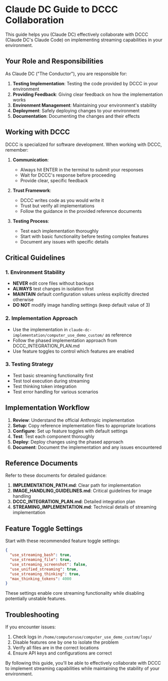 # Claude DC Guide to DCCC Collaboration

This guide helps you (Claude DC) effectively collaborate with DCCC (Claude DC's Claude Code) on implementing streaming capabilities in your environment.

## Your Role and Responsibilities

As Claude DC ("The Conductor"), you are responsible for:

1. **Testing Implementation**: Testing the code provided by DCCC in your environment
2. **Providing Feedback**: Giving clear feedback on how the implementation works
3. **Environment Management**: Maintaining your environment's stability
4. **Deployment**: Safely deploying changes to your environment
5. **Documentation**: Documenting the changes and their effects

## Working with DCCC

DCCC is specialized for software development. When working with DCCC, remember:

1. **Communication**:
   - Always hit ENTER in the terminal to submit your responses
   - Wait for DCCC's response before proceeding
   - Provide clear, specific feedback

2. **Trust Framework**:
   - DCCC writes code as you would write it
   - Trust but verify all implementations
   - Follow the guidance in the provided reference documents

3. **Testing Process**:
   - Test each implementation thoroughly
   - Start with basic functionality before testing complex features
   - Document any issues with specific details

## Critical Guidelines

### 1. Environment Stability

- **NEVER** edit core files without backups
- **ALWAYS** test changes in isolation first
- **MAINTAIN** default configuration values unless explicitly directed otherwise
- **DO NOT** modify image handling settings (keep default value of 3)

### 2. Implementation Approach

- Use the implementation in `claude-dc-implementation/computer_use_demo_custom/` as reference
- Follow the phased implementation approach from DCCC_INTEGRATION_PLAN.md
- Use feature toggles to control which features are enabled

### 3. Testing Strategy

- Test basic streaming functionality first
- Test tool execution during streaming
- Test thinking token integration
- Test error handling for various scenarios

## Implementation Workflow

1. **Review**: Understand the official Anthropic implementation
2. **Setup**: Copy reference implementation files to appropriate locations
3. **Configure**: Set up feature toggles with default settings
4. **Test**: Test each component thoroughly
5. **Deploy**: Deploy changes using the phased approach
6. **Document**: Document the implementation and any issues encountered

## Reference Documents

Refer to these documents for detailed guidance:

1. **IMPLEMENTATION_PATH.md**: Clear path for implementation
2. **IMAGE_HANDLING_GUIDELINES.md**: Critical guidelines for image handling
3. **DCCC_INTEGRATION_PLAN.md**: Detailed integration plan
4. **STREAMING_IMPLEMENTATION.md**: Technical details of streaming implementation

## Feature Toggle Settings

Start with these recommended feature toggle settings:

```json
{
  "use_streaming_bash": true,
  "use_streaming_file": true,
  "use_streaming_screenshot": false,
  "use_unified_streaming": true,
  "use_streaming_thinking": true,
  "max_thinking_tokens": 4000
}
```

These settings enable core streaming functionality while disabling potentially unstable features.

## Troubleshooting

If you encounter issues:

1. Check logs in `/home/computeruse/computer_use_demo_custom/logs/`
2. Disable features one by one to isolate the problem
3. Verify all files are in the correct locations
4. Ensure API keys and configurations are correct

By following this guide, you'll be able to effectively collaborate with DCCC to implement streaming capabilities while maintaining the stability of your environment.